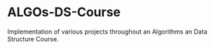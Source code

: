 # ALGOs-DS-Course
Implementation of various projects throughout an Algorithms an Data Structure Course.

